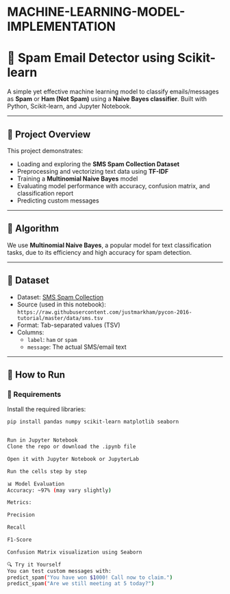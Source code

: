 # MACHINE-LEARNING-MODEL-IMPLEMENTATION
# 📧 Spam Email Detector using Scikit-learn

A simple yet effective machine learning model to classify emails/messages as **Spam** or **Ham (Not Spam)** using a **Naive Bayes classifier**. Built with Python, Scikit-learn, and Jupyter Notebook.

---

## 📂 Project Overview

This project demonstrates:
- Loading and exploring the **SMS Spam Collection Dataset**
- Preprocessing and vectorizing text data using **TF-IDF**
- Training a **Multinomial Naive Bayes** model
- Evaluating model performance with accuracy, confusion matrix, and classification report
- Predicting custom messages

---

## 🧠 Algorithm

We use **Multinomial Naive Bayes**, a popular model for text classification tasks, due to its efficiency and high accuracy for spam detection.

---

## 📁 Dataset

- Dataset: [SMS Spam Collection](https://archive.ics.uci.edu/ml/datasets/sms+spam+collection)
- Source (used in this notebook):  
  `https://raw.githubusercontent.com/justmarkham/pycon-2016-tutorial/master/data/sms.tsv`
- Format: Tab-separated values (TSV)  
- Columns:
  - `label`: `ham` or `spam`
  - `message`: The actual SMS/email text

---

## 🚀 How to Run

### 📌 Requirements

Install the required libraries:

```bash
pip install pandas numpy scikit-learn matplotlib seaborn


Run in Jupyter Notebook
Clone the repo or download the .ipynb file

Open it with Jupyter Notebook or JupyterLab

Run the cells step by step

📊 Model Evaluation
Accuracy: ~97% (may vary slightly)

Metrics:

Precision

Recall

F1-Score

Confusion Matrix visualization using Seaborn

🔍 Try it Yourself
You can test custom messages with:
predict_spam("You have won $1000! Call now to claim.")
predict_spam("Are we still meeting at 5 today?")
